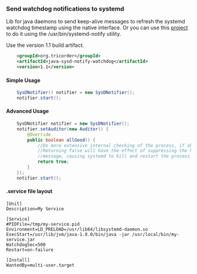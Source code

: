 ### Send watchdog notifications to systemd 

Lib for java daemons to send keep-alive messages to refresh the systemd watchdog timestamp using the native interface.
Or you can use this [project](https://github.com/ericbets/shell-sysd-notify-watchdog) to do it using the /usr/bin/systemd-notify utility.

Use the version 1.1 build artifact.
```xml
	<groupId>org.tricorder</groupId>
	<artifactId>java-sysd-notify-watchdog</artifactId>
	<version>1.1</version>
```  
 
#### Simple Usage
 
```java
	SysDNotifier() notifier = new SysDNotifier();
 	notifier.start();
```
 
#### Advanced Usage
```java
	SysDNotifier notifier = new SysDNotifier();
	notifier.setAuditor(new Auditor() {
		@Override
		public boolean allGood() {				
			//Do more extensive internal checking of the process, if ok, return true.
			//Returning false will have the effect of suppressing the keep-alive 
			//message, causing systemd to kill and restart the process. 
			return true;
		}
	});
	notifier.start();
 ```
 
#### .service file layout 
```shell
[Unit]
Description=My Service

[Service]
#PIDFile=/tmp/my-service.pid
Environment=LD_PRELOAD=/usr/lib64/libsystemd-daemon.so
ExecStart=/usr/lib/jvm/java-1.8.0/bin/java -jar /usr/local/bin/my-service.jar
WatchdogSec=500
Restart=on-failure

[Install]
WantedBy=multi-user.target

```
  
